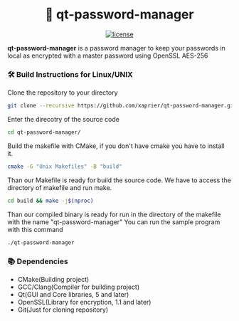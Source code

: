 <h1 align="center">
  🚀 qt-password-manager
</h1>

<p align="center">
  <a href="https://github.com/xaprier/qt-password-manager/blob/main/LICENSE" target="blank">
    <img src="https://img.shields.io/github/license/xaprier/qt-password-manager" alt="license" />
  </a>
</p>

<b>qt-password-manager</b> is a password manager to keep your passwords in local as encrypted with a master password using OpenSSL AES-256

### 🛠️ Build Instructions for Linux/UNIX

Clone the repository to your directory

```sh
git clone --recursive https://github.com/xaprier/qt-password-manager.git
```

Enter the direcotry of the source code

```sh
cd qt-password-manager/
```

Build the makefile with CMake, if you don't have cmake you have to install it.

```sh
cmake -G "Unix Makefiles" -B "build"
```

Than our Makefile is ready for build the source code. We have to access the directory of makefile and run make.

```sh
cd build && make -j$(nproc)
```

Than our compiled binary is ready for run in the directory of the makefile with the name "qt-password-manager"
You can run the sample program with this command

```sh
./qt-password-manager
```

### 📚 Dependencies

- CMake(Building project)
- GCC/Clang(Compiler for building project)
- Qt(GUI and Core libraries, 5 and later)
- OpenSSL(Library for encryption, 1.1 and later)
- Git(Just for cloning repository)
